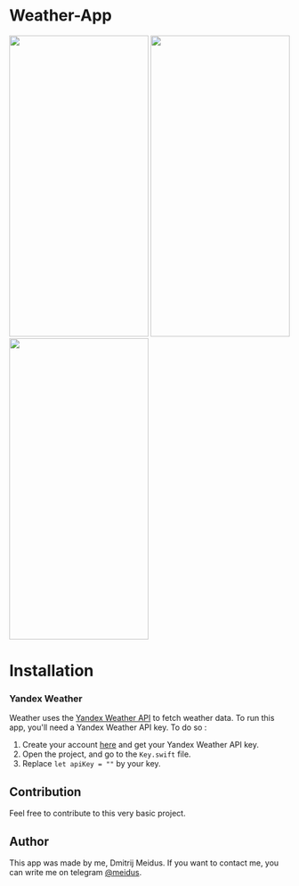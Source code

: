 # Weather-App
<img src="https://user-images.githubusercontent.com/55667177/220427706-dd03ae72-efcb-4674-8301-4b97feda7668.png" width="250" height="540">         <img src="https://user-images.githubusercontent.com/55667177/220428097-289857a1-1bdb-40ca-b545-5c0034cf4bfa.png" width="250" height="540">         <img src="https://user-images.githubusercontent.com/55667177/220428399-3749ffa0-77e4-4c08-8af4-cb63cb68e1dc.png" width="250" height="540">

# Installation

### Yandex Weather

Weather uses the [Yandex Weather API](https://yandex.ru/dev/weather/doc/dg/concepts/forecast-test.html) to fetch weather data. To run this app, you'll need a Yandex Weather API key. To do so :
1. Create your account [here](https://developer.tech.yandex.ru/services/) and get your Yandex Weather API key.
2. Open the project, and go to the `Key.swift` file.
3. Replace `let apiKey = ""` by your key.

## Contribution

Feel free to contribute to this very basic project.

## Author

This app was made by me, Dmitrij Meidus. If you want to contact me, you can write me on telegram [@meidus](https://t.me/meidus).
